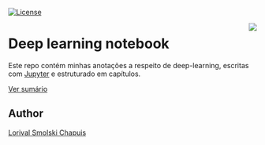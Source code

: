 [![License](http://img.shields.io/:license-mit-blue.svg?style=flat-square)](http://badges.mit-license.org)

[<img src="https://avatars1.githubusercontent.com/u/36938641?s=200&u=b2d470fe66acc157d8ca8cb3fb815dee47d4466d&v=4" align="right" />](https://github.com/machine-learning-experiments)

# Deep learning notebook
Este repo contém minhas anotações a respeito de deep-learning, escritas com [Jupyter](http://jupyter.org/) e estruturado em capítulos.

[Ver sumário](summary_pt-br.md)

## Author

[Lorival Smolski Chapuis](https://github.com/lorival)